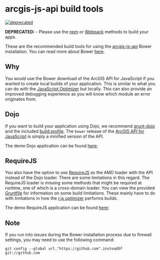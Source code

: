 # arcgis-js-api build tools

[![deprecated](http://badges.github.io/stability-badges/dist/deprecated.svg)](http://github.com/badges/stability-badges)

**DEPRECATED:** - Please use the [npm](../npm) or [Webpack](../webpack) methods to build your apps. 

These are the recommended build tools for using the [arcgis-js-api](https://github.com/Esri/arcgis-js-api) Bower installation.
You can read more about Bower [here](http://bower.io/).

## Why
You would use the Bower download of the ArcGIS API for JavaScript if you wanted to create local builds of your application.
This is similar to what you can do with the [JavaScript Optimizer](https://jso.arcgis.com/) but locally.
This can also provide an improved debugging experience as you will know which module an error originates from.

## Dojo
If you want to build your application using Dojo, we recommend [grunt-dojo](https://github.com/phated/grunt-dojo) and the included [build.profile](dojo/build.profile.js).
The `bower` release of the [ArcGIS API for JavaScript](https://developers.arcgis.com/javascript/) is simply a minified version of the API.

The demo Dojo application can be found [here](dojo);

## RequireJS
You also have the option to use [RequireJS](http://requirejs.org/) as the AMD loader with the API instead of the Dojo loader.
There are some limitations in this regard.
The RequireJS loader is missing some methods that might be required at runtime, one of which is a cross-domain loader.
You can view the provided [Gruntfile](requirejs/Gruntfile.js) for information on some build limitations.
These mainly have to do with limitations in how the [r.js optimizer](https://github.com/jrburke/r.js) performs builds.

The demo RequireJS application can be found [here](requirejs);

## Note
If you run into issues during the Bower installation process due to firewall settings, you may need to use the following command:

`git config --global url."https://github.com".insteadOf git://github.com`
